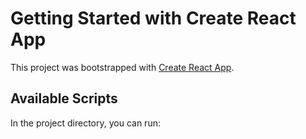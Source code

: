# Getting Started with Create React App

This project was bootstrapped with [Create React App](https://github.com/facebook/create-react-app).

## Available Scripts

In the project directory, you can run:

###
